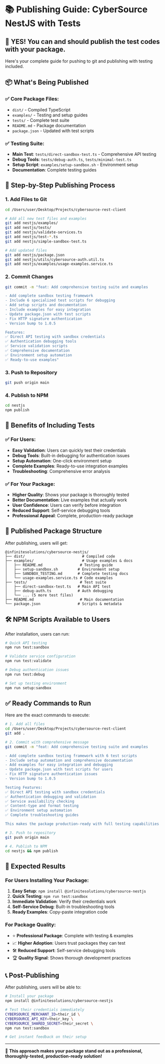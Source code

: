 # 📚 Publishing Guide: CyberSource NestJS with Tests

## 🎯 **YES! You can and should publish the test codes with your package.**

Here's your complete guide for pushing to git and publishing with testing included.

## 📦 **What's Being Published**

### ✅ **Core Package Files:**
- `dist/` - Compiled TypeScript
- `examples/` - Testing and setup guides  
- `tests/` - Complete test suite
- `README.md` - Package documentation
- `package.json` - Updated with test scripts

### ✅ **Testing Suite:**
- **Main Test**: `tests/direct-sandbox-test.ts` - Comprehensive API testing
- **Debug Tools**: `tests/debug-auth.ts`, `tests/minimal-test.ts`
- **Setup Script**: `examples/setup-sandbox.sh` - Environment setup
- **Documentation**: Complete testing guides

## 🚀 **Step-by-Step Publishing Process**

### 1. **Add Files to Git**
```bash
cd /Users/user/Desktop/Projects/cybersource-rest-client

# Add all new test files and examples
git add nestjs/examples/
git add nestjs/tests/
git add nestjs/validate-services.ts
git add nestjs/test-*.ts
git add nestjs/simple-sandbox-test.ts

# Add updated files
git add nestjs/package.json
git add nestjs/utils/cybersource-auth.util.ts
git add nestjs/examples/usage-examples.service.ts
```

### 2. **Commit Changes**
```bash
git commit -m "feat: Add comprehensive testing suite and examples

- Add complete sandbox testing framework
- Include 6 specialized test scripts for debugging
- Add setup scripts and documentation
- Include examples for easy integration
- Update package.json with test scripts
- Fix HTTP signature authentication
- Version bump to 1.0.5

Features:
✅ Direct API testing with sandbox credentials
✅ Authentication debugging tools
✅ Service validation scripts
✅ Comprehensive documentation
✅ Environment setup automation
✅ Ready-to-use examples"
```

### 3. **Push to Repository**
```bash
git push origin main
```

### 4. **Publish to NPM**
```bash
cd nestjs
npm publish
```

## 🎯 **Benefits of Including Tests**

### ✅ **For Users:**
- **Easy Validation**: Users can quickly test their credentials
- **Debug Tools**: Built-in debugging for authentication issues
- **Setup Automation**: One-click environment setup
- **Complete Examples**: Ready-to-use integration examples
- **Troubleshooting**: Comprehensive error analysis

### ✅ **For Your Package:**
- **Higher Quality**: Shows your package is thoroughly tested
- **Better Documentation**: Live examples that actually work
- **User Confidence**: Users can verify before integration
- **Reduced Support**: Self-service debugging tools
- **Professional Appeal**: Complete, production-ready package

## 📁 **Published Package Structure**

After publishing, users will get:

```
@infinitesolutions/cybersource-nestjs/
├── dist/                          # Compiled code
├── examples/                      # Usage examples & docs
│   ├── README.md                 # Testing guide
│   ├── setup-sandbox.sh         # Environment setup
│   ├── SANDBOX_TESTING.md       # Complete testing docs
│   └── usage-examples.service.ts # Code examples
├── tests/                        # Test suite
│   ├── direct-sandbox-test.ts   # Main API test
│   ├── debug-auth.ts            # Auth debugging
│   └── ... (5 more test files)
├── README.md                     # Main documentation
└── package.json                 # Scripts & metadata
```

## 🛠️ **NPM Scripts Available to Users**

After installation, users can run:

```bash
# Quick API testing
npm run test:sandbox

# Validate service configuration  
npm run test:validate

# Debug authentication issues
npm run test:debug

# Set up testing environment
npm run setup:sandbox
```

## ✅ **Ready Commands to Run**

Here are the exact commands to execute:

```bash
# 1. Add all files
cd /Users/user/Desktop/Projects/cybersource-rest-client
git add .

# 2. Commit with comprehensive message
git commit -m "feat: Add comprehensive testing suite and examples

- Add complete sandbox testing framework with 6 test scripts
- Include setup automation and comprehensive documentation  
- Add examples for easy integration and debugging
- Update package.json with test scripts for users
- Fix HTTP signature authentication issues
- Version bump to 1.0.5

Testing Features:
✅ Direct API testing with sandbox credentials
✅ Authentication debugging and validation
✅ Service availability checking  
✅ Content-type and format testing
✅ Environment setup automation
✅ Complete troubleshooting guides

This makes the package production-ready with full testing capabilities."

# 3. Push to repository
git push origin main

# 4. Publish to NPM
cd nestjs && npm publish
```

## 🎉 **Expected Results**

### **For Users Installing Your Package:**
1. **Easy Setup**: `npm install @infinitesolutions/cybersource-nestjs`
2. **Quick Testing**: `npm run test:sandbox` 
3. **Immediate Validation**: Verify their credentials work
4. **Self-Service Debug**: Built-in troubleshooting tools
5. **Ready Examples**: Copy-paste integration code

### **For Package Quality:**
- ⭐ **Professional Package**: Complete with testing & examples
- 📈 **Higher Adoption**: Users trust packages they can test
- 🛠️ **Reduced Support**: Self-service debugging tools
- 🏆 **Quality Signal**: Shows thorough development practices

## 📞 **Post-Publishing**

After publishing, users will be able to:

```bash
# Install your package
npm install @infinitesolutions/cybersource-nestjs

# Test their credentials immediately  
CYBERSOURCE_MERCHANT_ID=their_id \
CYBERSOURCE_API_KEY=their_key \
CYBERSOURCE_SHARED_SECRET=their_secret \
npm run test:sandbox

# Get instant feedback on their setup
```

---

🎯 **This approach makes your package stand out as a professional, thoroughly-tested, production-ready solution!**